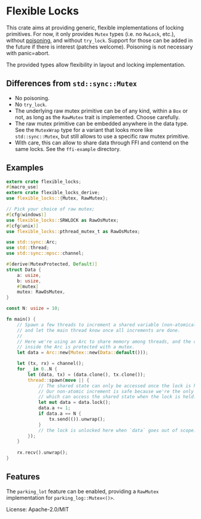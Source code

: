 # Flexible Locks

This crate aims at providing generic, flexible implementations of locking
primitives. For now, it only provides `Mutex` types (i.e. no `RwLock`, etc.),
without [poisoning], and without `try_lock`. Support for those can be
added in the future if there is interest (patches welcome). Poisoning is not
necessary with panic=abort.

[poisoning]: https://doc.rust-lang.org/std/sync/struct.Mutex.html#poisoning

The provided types allow flexibility in layout and locking implementation.

## Differences from `std::sync::Mutex`

- No poisoning.
- No `try_lock`.
- The underlying raw mutex primitive can be of any kind, within a `Box` or
  not, as long as the `RawMutex` trait is implemented. Choose carefully.
- The raw mutex primitive can be embedded anywhere in the data type. See the
  `MutexWrap` type for a variant that looks more like `std::sync::Mutex`,
  but still allows to use a specific raw mutex primitive.
- With care, this can allow to share data through FFI and contend on the same
  locks. See the `ffi-example` directory.

## Examples

```rust
extern crate flexible_locks;
#[macro_use]
extern crate flexible_locks_derive;
use flexible_locks::{Mutex, RawMutex};

// Pick your choice of raw mutex;
#[cfg(windows)]
use flexible_locks::SRWLOCK as RawOsMutex;
#[cfg(unix)]
use flexible_locks::pthread_mutex_t as RawOsMutex;

use std::sync::Arc;
use std::thread;
use std::sync::mpsc::channel;

#[derive(MutexProtected, Default)]
struct Data {
    a: usize,
    b: usize,
    #[mutex]
    mutex: RawOsMutex,
}

const N: usize = 10;

fn main() {
    // Spawn a few threads to increment a shared variable (non-atomically),
    // and let the main thread know once all increments are done.
    //
    // Here we're using an Arc to share memory among threads, and the data
    // inside the Arc is protected with a mutex.
    let data = Arc::new(Mutex::new(Data::default()));

    let (tx, rx) = channel();
    for _ in 0..N {
        let (data, tx) = (data.clone(), tx.clone());
        thread::spawn(move || {
            // The shared state can only be accessed once the lock is held.
            // Our non-atomic increment is safe because we're the only thread
            // which can access the shared state when the lock is held.
            let mut data = data.lock();
            data.a += 1;
            if data.a == N {
                tx.send(()).unwrap();
            }
            // the lock is unlocked here when `data` goes out of scope.
        });
    }
     
    rx.recv().unwrap();
}
```

## Features

The `parking_lot` feature can be enabled, providing a `RawMutex`
implementation for `parking_log::Mutex<()>`.

License: Apache-2.0/MIT
